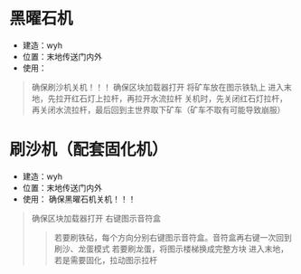 # 黑曜石机
- 建造：wyh
- 位置：末地传送门内外
- 使用：
> 确保刷沙机关机！！！
确保区块加载器打开
将矿车放在图示铁轨上
进入末地，先拉开红石灯上拉杆，再拉开水流拉杆
关机时，先关闭红石灯拉杆，再关闭水流拉杆，最后回到主世界取下矿车（矿车不取有可能导致崩服）

# 刷沙机（配套固化机）
- 建造：wyh
- 位置：末地传送门内外
- 使用：
确保黑曜石机关机！！！
> 确保区块加载器打开
右键图示音符盒
>> 若要刷铁砧，每个方向分别右键图示音符盒。音符盒再右键一次回到刷沙、龙蛋模式
若要刷龙蛋，将图示楼梯换成完整方块
> 进入末地，若是需要固化，拉动图示拉杆
